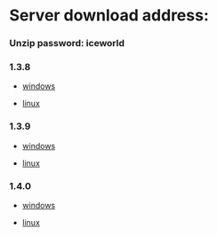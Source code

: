 # Server download address:

### Unzip password: iceworld  ###

### 1.3.8
- <a href="https://drive.google.com/file/d/1ibQoJCxQAiqMjJuuQ_2vMYJh0YR2BHHq/view?usp=sharing">windows</a> 

- <a href="https://drive.google.com/file/d/1xX_WGYb0nNT2wOltd4hjU3I3clcx-nCt/view?usp=sharing">linux</a> 

### 1.3.9
- <a href="https://drive.google.com/file/d/1wqRl9rayIVIy5tfqxK9pgfQQLpKkN4xG/view?usp=sharing">windows</a> 

- <a href="https://drive.google.com/file/d/1GmAxmg7o0pJkTLR0TkKHO_SKR6XdCOTu/view?usp=sharing">linux</a>

### 1.4.0
- <a href="https://drive.google.com/file/d/1KPv7Rktj1O6k_XCSFDYDoI2nxAlx3iUx/view?usp=sharing">windows</a> 

- <a href="https://drive.google.com/file/d/1AWDHWlvdGPQYiCSfnPtXknzbEk-4oSUV/view?usp=sharing">linux</a> 
